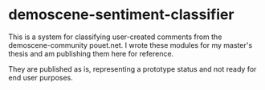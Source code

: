 demoscene-sentiment-classifier
==============================
This is a system for classifying user-created comments from the demoscene-community pouet.net.
I wrote these modules for my master's thesis and am publishing them here for reference.

They are published as is, representing a prototype status and not ready for end user purposes.
